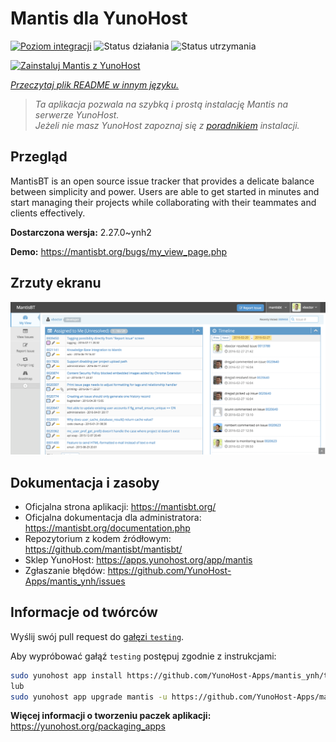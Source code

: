 <!--
To README zostało automatycznie wygenerowane przez <https://github.com/YunoHost/apps/tree/master/tools/readme_generator>
Nie powinno być ono edytowane ręcznie.
-->

# Mantis dla YunoHost

[![Poziom integracji](https://apps.yunohost.org/badge/integration/mantis)](https://ci-apps.yunohost.org/ci/apps/mantis/)
![Status działania](https://apps.yunohost.org/badge/state/mantis)
![Status utrzymania](https://apps.yunohost.org/badge/maintained/mantis)

[![Zainstaluj Mantis z YunoHost](https://install-app.yunohost.org/install-with-yunohost.svg)](https://install-app.yunohost.org/?app=mantis)

*[Przeczytaj plik README w innym języku.](./ALL_README.md)*

> *Ta aplikacja pozwala na szybką i prostą instalację Mantis na serwerze YunoHost.*  
> *Jeżeli nie masz YunoHost zapoznaj się z [poradnikiem](https://yunohost.org/install) instalacji.*

## Przegląd

MantisBT is an open source issue tracker that provides a delicate balance between simplicity and power. Users are able to get started in minutes and start managing their projects while collaborating with their teammates and clients effectively.


**Dostarczona wersja:** 2.27.0~ynh2

**Demo:** <https://mantisbt.org/bugs/my_view_page.php>

## Zrzuty ekranu

![Zrzut ekranu z Mantis](./doc/screenshots/modern_my_view.png)

## Dokumentacja i zasoby

- Oficjalna strona aplikacji: <https://mantisbt.org/>
- Oficjalna dokumentacja dla administratora: <https://mantisbt.org/documentation.php>
- Repozytorium z kodem źródłowym: <https://github.com/mantisbt/mantisbt/>
- Sklep YunoHost: <https://apps.yunohost.org/app/mantis>
- Zgłaszanie błędów: <https://github.com/YunoHost-Apps/mantis_ynh/issues>

## Informacje od twórców

Wyślij swój pull request do [gałęzi `testing`](https://github.com/YunoHost-Apps/mantis_ynh/tree/testing).

Aby wypróbować gałąź `testing` postępuj zgodnie z instrukcjami:

```bash
sudo yunohost app install https://github.com/YunoHost-Apps/mantis_ynh/tree/testing --debug
lub
sudo yunohost app upgrade mantis -u https://github.com/YunoHost-Apps/mantis_ynh/tree/testing --debug
```

**Więcej informacji o tworzeniu paczek aplikacji:** <https://yunohost.org/packaging_apps>
